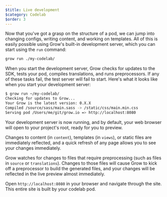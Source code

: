 ```yaml
---
$title: Live development
$category: Codelab
$order: 3
---
```

Now that you've got a grasp on the structure of a pod, we can jump into changing configs, writing content, and working on templates. All of this is easily possible using Grow's built-in development server, which you can start using the `run` command:

```bash
grow run ./my-codelab/
```

When you start the development server, Grow checks for updates to the SDK, tests your pod, compiles translations, and runs preprocessors. If any of these tasks fail, the test server will fail to start. Here's what it looks like when you start your development server:

```bash
$ grow run ~/my-codelab/
Checking for updates to Grow...
Your Grow is the latest version: 0.X.X
Compiled /source/sass/main.sass -> /static/css/main.min.css
Serving pod /Users/me/git/grow.io => http://localhost:8080
```

Your development server is now running, and by default, your web browser will open to your project's root, ready for you to preview.

Changes to content (in `content`), templates (in `views`), or static files are immediately reflected, and a quick refresh of any page allows you to see your changes immediately.

Grow watches for changes to files that require preprocessing (such as files in `source` or `translations`). Changes to those files will cause Grow to kick off a preprocessor to build the generated files, and your changes will be reflected in the live preview almost immediately.

Open `http://localhost:8080` in your browser and navigate through the site. This entire site is built by your codelab pod.
